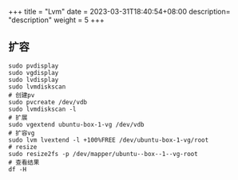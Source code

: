 +++
title = "Lvm"
date =  2023-03-31T18:40:54+08:00
description= "description"
weight = 5
+++

## 扩容

```shell
sudo pvdisplay
sudo vgdisplay
sudo lvdisplay
sudo lvmdiskscan
# 创建pv
sudo pvcreate /dev/vdb
sudo lvmdiskscan -l
# 扩展
sudo vgextend ubuntu-box-1-vg /dev/vdb
# 扩容vg
sudo lvm lvextend -l +100%FREE /dev/ubuntu-box-1-vg/root
# resize
sudo resize2fs -p /dev/mapper/ubuntu--box--1--vg-root
# 查看结果
df -H
```